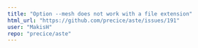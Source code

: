 ```yaml
---
title: "Option --mesh does not work with a file extension"
html_url: "https://github.com/precice/aste/issues/191"
user: "MakisH"
repo: "precice/aste"
---
```



